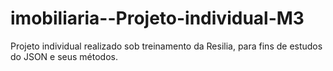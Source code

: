 # imobiliaria--Projeto-individual-M3

Projeto individual realizado sob treinamento da Resilia, para fins de estudos do JSON e seus métodos.

